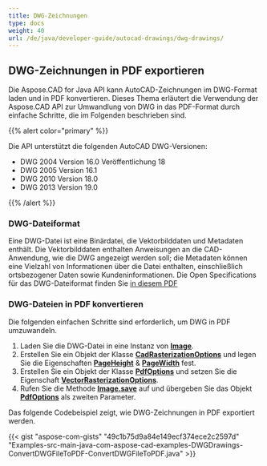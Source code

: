 ```yaml
---
title: DWG-Zeichnungen
type: docs
weight: 40
url: /de/java/developer-guide/autocad-drawings/dwg-drawings/
---
```


## **DWG-Zeichnungen in PDF exportieren**

Die Aspose.CAD for Java API kann AutoCAD-Zeichnungen im DWG-Format laden und in PDF konvertieren. Dieses Thema erläutert die Verwendung der Aspose.CAD API zur Umwandlung von DWG in das PDF-Format durch einfache Schritte, die im Folgenden beschrieben sind.

{{% alert color="primary" %}}

Die API unterstützt die folgenden AutoCAD DWG-Versionen:

- DWG 2004 Version 16.0 Veröffentlichung 18
- DWG 2005 Version 16.1
- DWG 2010 Version 18.0
- DWG 2013 Version 19.0

{{% /alert %}}

### **DWG-Dateiformat**

Eine DWG-Datei ist eine Binärdatei, die Vektorbilddaten und Metadaten enthält. Die Vektorbilddaten enthalten Anweisungen an die CAD-Anwendung, wie die DWG angezeigt werden soll; die Metadaten können eine Vielzahl von Informationen über die Datei enthalten, einschließlich ortsbezogener Daten sowie Kundeninformationen. Die Open Specifications für das DWG-Dateiformat finden Sie [in diesem PDF](https://www.opendesign.com/files/guestdownloads/OpenDesign_Specification_for_.dwg_files.pdf)

### **DWG-Dateien in PDF konvertieren**

Die folgenden einfachen Schritte sind erforderlich, um DWG in PDF umzuwandeln.

1. Laden Sie die DWG-Datei in eine Instanz von [**Image**](https://reference.aspose.com/cad/java/com.aspose.cad/Image).
1. Erstellen Sie ein Objekt der Klasse [**CadRasterizationOptions**](https://reference.aspose.com/cad/java/com.aspose.cad.imageoptions/CadRasterizationOptions) und legen Sie die Eigenschaften [**PageHeight**](https://reference.aspose.com/cad/java/com.aspose.cad.imageoptions/VectorRasterizationOptions#setPageHeight-float-) & [**PageWidth**](https://reference.aspose.com/cad/java/com.aspose.cad.imageoptions/VectorRasterizationOptions#setPageWidth-float-) fest.
1. Erstellen Sie ein Objekt der Klasse [**PdfOptions**](https://reference.aspose.com/cad/java/com.aspose.cad.imageoptions/PdfOptions) und setzen Sie die Eigenschaft [**VectorRasterizationOptions**](https://reference.aspose.com/cad/java/com.aspose.cad.imageoptions/VectorRasterizationOptions).
1. Rufen Sie die Methode [**Image.save**](https://reference.aspose.com/cad/java/com.aspose.cad/Image#save--) auf und übergeben Sie das Objekt [**PdfOptions**](https://reference.aspose.com/cad/java/com.aspose.cad.imageoptions/PdfOptions) als zweiten Parameter.

Das folgende Codebeispiel zeigt, wie DWG-Zeichnungen in PDF exportiert werden.

{{< gist "aspose-com-gists" "49c1b75d9a84e149ecf374ece2c2597d" "Examples-src-main-java-com-aspose-cad-examples-DWGDrawings-ConvertDWGFileToPDF-ConvertDWGFileToPDF.java" >}}